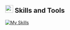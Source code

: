## <img src="https://media2.giphy.com/media/QssGEmpkyEOhBCb7e1/giphy.gif?cid=ecf05e47a0n3gi1bfqntqmob8g9aid1oyj2wr3ds3mg700bl&rid=giphy.gif" width ="25"><b> Skills and Tools</b>

[![My Skills](https://skillicons.dev/icons?i=js,ts,html,css,python,java,svelte,tailwind,react,nodejs)](https://skillicons.dev)
